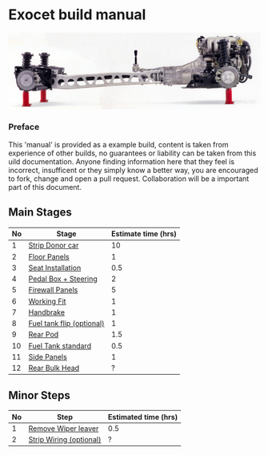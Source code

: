 Exocet build manual
===
![Rollerskate](images/Exocet-Mazda-Miata-PPF.jpg)
### Preface
This 'manual' is provided as a example build, content is taken from experience of other builds, no guarantees or liability can be taken from this uild documentation.
Anyone finding information here that they feel is incorrect, insufficent or they simply know a better way, you are encouraged to fork, change and open a pull request. Collaboration will be a important part of this document.

## Main Stages
| No | Stage | Estimate time (hrs) |
| --- | --- | --- |
| 1 | [Strip Donor car](chapters/strip-donor.md) | 10 |
| 2 | [Floor Panels](chapters/floor-panels.md) | 1 |
| 3 | [Seat Installation](chapters/seat-install.md) | 0.5 |
| 4 | [Pedal Box + Steering](chapters/pedal-box.md) | 2 |
| 5 | [Firewall Panels](chapters/firewall.md) | 5 |
| 6 | [Working Fit](chapters/working-fit.md) | 1 |
| 7 | [Handbrake](chapters/handbrake.md) | 1 |
| 8 | [Fuel tank flip (optional)](chapters/fuel-tank-b.md) | 1 |
| 9 | [Rear Pod](chapters/rear-pod.md) | 1.5 |
| 10 | [Fuel Tank standard](chapters/fuel-tank-b.md) | 0.5 |
| 11 | [Side Panels](chapters/side-panels.md) | 1 |
| 12 | [Rear Bulk Head]() | ? |

## Minor Steps
| No | Step | Estimated time (hrs) |
| --- | --- | --- |
| 1 | [Remove Wiper leaver](chapters/remove-wiper-leaver.md) | 0.5 |
| 2 | [Strip Wiring (optional)]() | ? |

